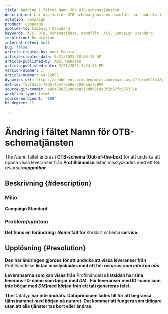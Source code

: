 ```yaml
---
title: Ändring i fältet Namn för OTB-schematjänsten
description: Lär dig varför OTB-schematjänstens namnfält har ändrats i Adobe Campaign Standard. Ändringen kommer inte att påverka arbetet.
solution: Campaign
product: Campaign
applies-to: Campaign Standard
keywords: KCS, OTB, schematjänst, namnfält, ACS, Campaign Standard
resolution: Resolution
internal-notes: null
bug: false
article-created-by: Amol Mahajan
article-created-date: 9/21/2023 10:08:15 AM
article-published-by: Amol Mahajan
article-published-date: 9/21/2023 1:54:48 PM
version-number: 1
article-number: KA-22857
dynamics-url: https://adobe-ent.crm.dynamics.com/main.aspx?forceUCI=1&pagetype=entityrecord&etn=knowledgearticle&id=3bfbadc4-6658-ee11-be6f-6045bd006295
exl-id: f55fd15c-790b-43e7-8a0e-7845aac75894
source-git-commit: aa6a79635380eda913ddd95da0f2b97fc975356e
workflow-type: tm+mt
source-wordcount: '188'
ht-degree: 1%

---
```


# Ändring i fältet Namn för OTB-schematjänsten


The *Namn* fältet ändras i <b>OTB-schema (Out-of-the-box)</b> för att undvika att öppna vissa leveranser från <b>Profilhändelse</b> listan misslyckades med ett fel: *resurser<b>ouppnåbar.*





## Beskrivning {#description}


### </b>Miljö<b>

Campaign Standard



### </b>Problem/symtom<b>

Det finns en förändring i *Namn* fält för </b>Körklart schema<b> service.


## Upplösning {#resolution}


Den här ändringen gjordes för att undvika att vissa leveranser från </b>Profilhändelse <b>listan misslyckades med ett fel: *resurser som inte kan nås*.

Leveranserna som kan visas från</b> Profilhändelse<b> listsidan har sina leverans-ID-namn som börjar med *DM*. 
För leveranser med ID-namn som inte börjar med *DM*(med början från ett tal) genereras felet.

The </b>Datatyp<b> har inte ändrats. Dataprincipen lades till för att begränsa tjänstnamnet med början på numret. Det kommer att fungera som tidigare utan att alla tjänster tas bort eller ändras.
